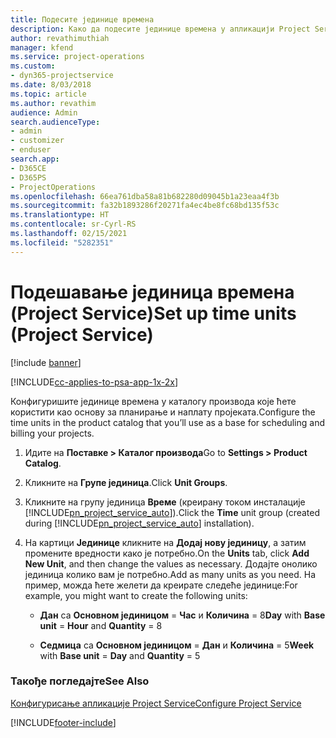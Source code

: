 ```yaml
---
title: Подесите јединице времена
description: Како да подесите јединице времена у апликацији Project Service
author: revathimuthiah
manager: kfend
ms.service: project-operations
ms.custom:
- dyn365-projectservice
ms.date: 8/03/2018
ms.topic: article
ms.author: revathim
audience: Admin
search.audienceType:
- admin
- customizer
- enduser
search.app:
- D365CE
- D365PS
- ProjectOperations
ms.openlocfilehash: 66ea761dba58a81b682280d09045b1a23eaa4f3b
ms.sourcegitcommit: fa32b1893286f20271fa4ec4be8fc68bd135f53c
ms.translationtype: HT
ms.contentlocale: sr-Cyrl-RS
ms.lasthandoff: 02/15/2021
ms.locfileid: "5282351"
---
```

# <a name="set-up-time-units-project-service"></a><span data-ttu-id="2df31-103">Подешавање јединица времена (Project Service)</span><span class="sxs-lookup"><span data-stu-id="2df31-103">Set up time units (Project Service)</span></span>

[!include [banner](../includes/psa-now-project-operations.md)]

[!INCLUDE[cc-applies-to-psa-app-1x-2x](../includes/cc-applies-to-psa-app-1x-2x.md)]

<span data-ttu-id="2df31-104">Конфигуришите јединице времена у каталогу производа које ћете користити као основу за планирање и наплату пројеката.</span><span class="sxs-lookup"><span data-stu-id="2df31-104">Configure the time units in the product catalog that you’ll use as a base for scheduling and billing your projects.</span></span>  
  
1. <span data-ttu-id="2df31-105">Идите на **Поставке > Каталог производа**</span><span class="sxs-lookup"><span data-stu-id="2df31-105">Go to **Settings > Product Catalog**.</span></span>  
  
2. <span data-ttu-id="2df31-106">Кликните на **Групе јединица**.</span><span class="sxs-lookup"><span data-stu-id="2df31-106">Click **Unit Groups**.</span></span>  
  
3. <span data-ttu-id="2df31-107">Кликните на групу јединица **Време** (креирану током инсталације [!INCLUDE[pn_project_service_auto](../includes/pn-project-service-auto.md)]).</span><span class="sxs-lookup"><span data-stu-id="2df31-107">Click the **Time** unit group (created during [!INCLUDE[pn_project_service_auto](../includes/pn-project-service-auto.md)] installation).</span></span>  
  
4. <span data-ttu-id="2df31-108">На картици **Јединице** кликните на **Додај нову јединицу**, а затим промените вредности како је потребно.</span><span class="sxs-lookup"><span data-stu-id="2df31-108">On the **Units** tab, click **Add New Unit**, and then change the values as necessary.</span></span> <span data-ttu-id="2df31-109">Додајте онолико јединица колико вам је потребно.</span><span class="sxs-lookup"><span data-stu-id="2df31-109">Add as many units as you need.</span></span> <span data-ttu-id="2df31-110">На пример, можда ћете желети да креирате следеће јединице:</span><span class="sxs-lookup"><span data-stu-id="2df31-110">For example, you might want to create the following units:</span></span>  
  
   - <span data-ttu-id="2df31-111">**Дан** са **Основном јединицом** = **Час** и **Количина** = 8</span><span class="sxs-lookup"><span data-stu-id="2df31-111">**Day** with **Base unit** = **Hour** and **Quantity** = 8</span></span>  
  
   - <span data-ttu-id="2df31-112">**Седмица** са **Основном јединицом** = **Дан** и **Количина** = 5</span><span class="sxs-lookup"><span data-stu-id="2df31-112">**Week** with **Base unit** = **Day** and **Quantity** = 5</span></span>  
  
### <a name="see-also"></a><span data-ttu-id="2df31-113">Такође погледајте</span><span class="sxs-lookup"><span data-stu-id="2df31-113">See Also</span></span>  
 [<span data-ttu-id="2df31-114">Конфигурисање апликације Project Service</span><span class="sxs-lookup"><span data-stu-id="2df31-114">Configure Project Service</span></span>](../psa/configure.md)


[!INCLUDE[footer-include](../includes/footer-banner.md)]